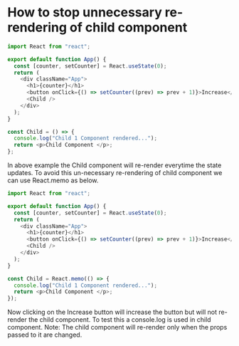 # How to stop unnecessary re-rendering of child component

```js
import React from "react";

export default function App() {
  const [counter, setCounter] = React.useState(0);
  return (
    <div className="App">
      <h1>{counter}</h1>
      <button onClick={() => setCounter((prev) => prev + 1)}>Increase</button>
      <Child />
    </div>
  );
}

const Child = () => {
  console.log("Child 1 Component rendered...");
  return <p>Child Component </p>;
};
```

In above example the Child component will re-render everytime the state updates. To avoid this un-necessary re-rendering of child component we can use React.memo as below.

```js
import React from "react";

export default function App() {
  const [counter, setCounter] = React.useState(0);
  return (
    <div className="App">
      <h1>{counter}</h1>
      <button onClick={() => setCounter((prev) => prev + 1)}>Increase</button>
      <Child />
    </div>
  );
}

const Child = React.memo(() => {
  console.log("Child 1 Component rendered...");
  return <p>Child Component </p>;
});
```

Now clicking on the Increase button will increase the button but will not re-render the child component. To test this a console.log is used in child component.
Note: The child component will re-render only when the props passed to it are changed.
